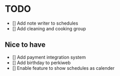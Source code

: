 # TODO

- [] Add note writer to schedules
- [] Add cleaning and cooking group

## Nice to have

- [] Add payment integration system
- [] Add birthday to perkiweb
- [] Enable feature to show schedules as calender

